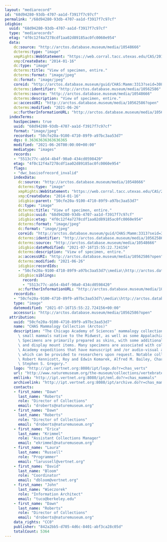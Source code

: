```yaml
---
layout: "mediarecord"
id: "68d94280-93db-4707-aa1d-f3917f7c97cf"
permalink: "/68d94280-93db-4707-aa1d-f3917f7c97cf"
idigbio:
  uuid: "68d94280-93db-4707-aa1d-f3917f7c97cf"
  type: "mediarecords"
  etag: "4f0c12f4a7278cdf1aa02d89185ac0fc0060e954"
  data:
    dc:source: "http://arctos.database.museum/media/10548666"
    dcterms:type: "image"
    xmpRights:WebStatement: "https://web.corral.tacc.utexas.edu/CAS/20161217-02/jpg/chas_mamm_3313.1.jpg"
    xmp:CreateDate: "2014-01-16"
    dc:type: "image"
    dcterms:title: "View of specimen, entire."
    dcterms:format: "image/jpeg"
    dc:format: "image/jpeg"
    coreid: "http://arctos.database.museum/guid/CHAS:Mamm:3313?seid=3088329"
    dcterms:identifier: "http://arctos.database.museum/media/10562586"
    dcterms:source: "http://arctos.database.museum/media/10548666"
    dcterms:description: "View of specimen, entire."
    ac:accessURI: "http://arctos.database.museum/media/10562586?open"
    dcterms:modified: "2021-06-26"
    ac:furtherInformationURL: "http://arctos.database.museum/media/10562586"
  indexTerms:
    hasSpecimen: true
    uuid: "68d94280-93db-4707-aa1d-f3917f7c97cf"
    format: "image/jpeg"
    recordset: "50cfe20a-9100-4710-89f9-a97bc3aa53d7"
    dqs: 0.36363636363636365
    modified: "2021-06-26T00:00:00+00:00"
    mediatype: "images"
    records:
    - "5513c77c-ab54-4b4f-90a0-434cd0598420"
    etag: "4f0c12f4a7278cdf1aa02d89185ac0fc0060e954"
    flags:
    - "dwc_basisofrecord_invalid"
    indexData:
      dc:source: "http://arctos.database.museum/media/10548666"
      dcterms:type: "image"
      xmpRights:WebStatement: "https://web.corral.tacc.utexas.edu/CAS/20161217-02/jpg/chas_mamm_3313.1.jpg"
      xmp:CreateDate: "2014-01-16"
      idigbio:parent: "50cfe20a-9100-4710-89f9-a97bc3aa53d7"
      dc:type: "image"
      dcterms:title: "View of specimen, entire."
      idigbio:uuid: "68d94280-93db-4707-aa1d-f3917f7c97cf"
      idigbio:etag: "4f0c12f4a7278cdf1aa02d89185ac0fc0060e954"
      dcterms:format: "image/jpeg"
      dc:format: "image/jpeg"
      coreid: "http://arctos.database.museum/guid/CHAS:Mamm:3313?seid=3088329"
      dcterms:identifier: "http://arctos.database.museum/media/10562586"
      dcterms:source: "http://arctos.database.museum/media/10548666"
      idigbio:dateModified: "2021-07-16T15:55:22.724156"
      dcterms:description: "View of specimen, entire."
      ac:accessURI: "http://arctos.database.museum/media/10562586?open"
      dcterms:modified: "2021-06-26"
      idigbio:recordIds:
      - "50cfe20a-9100-4710-89f9-a97bc3aa53d7\\media\\http://arctos.database.museum/media/10562586"
      idigbio:siblings:
        record:
        - "5513c77c-ab54-4b4f-90a0-434cd0598420"
      ac:furtherInformationURL: "http://arctos.database.museum/media/10562586"
    recordids:
    - "50cfe20a-9100-4710-89f9-a97bc3aa53d7\\media\\http://arctos.database.museum/media/10562586"
    type: "image"
    datemodified: "2021-07-16T15:55:22.724156+00:00"
    accessuri: "http://arctos.database.museum/media/10562586?open"
  attribution:
    uuid: "50cfe20a-9100-4710-89f9-a97bc3aa53d7"
    name: "CHAS Mammalogy Collection (Arctos)"
    description: "The Chicago Academy of Sciences’ mammalogy collection contains mostly\
      \ small mammals native to the Midwest, as well as some Appalachian species.\
      \ Specimens are primarily prepared as skins, with some additional osteological\
      \ and display mount items. Many specimens are associated with collectors or\
      \ Academy expeditions that have manuscript and /or audio-visual archival material,\
      \ which can be provided to researchers upon request. Notable collectors include\
      \ Robert Kennicott, Roy and Edwin Komarek, Alfred M. Bailey, Charles D. Brower,\
      \ Stephen S. Gregory."
    logo: "http://ipt.vertnet.org:8080/ipt/logo.do?r=chas_verts"
    url: "http://www.naturemuseum.org/the-museum/collections/vertebrates"
    emllink: "http://ipt.vertnet.org:8080/ipt/eml.do?r=chas_mammals"
    archivelink: "http://ipt.vertnet.org:8080/ipt/archive.do?r=chas_mammals"
    contacts:
    - first_name: "Dawn"
      last_name: "Roberts"
      role: "Director of Collections"
      email: "droberts@naturemuseum.org"
    - first_name: "Dawn"
      last_name: "Roberts"
      role: "Director of Collections"
      email: "droberts@naturemuseum.org"
    - first_name: "Erica"
      last_name: "Krimmel"
      role: "Assistant Collections Manager"
      email: "ekrimmel@naturemuseum.org"
    - first_name: "Laura"
      last_name: "Russell"
      role: "Programmer"
      email: "larussell@vertnet.org"
    - first_name: "David"
      last_name: "Bloom"
      role: "Coordinator"
      email: "dbloom@vertnet.org"
    - first_name: "John"
      last_name: "Wieczorek"
      role: "Information Architect"
      email: "tuco@berkeley.edu"
    - first_name: "Dawn"
      last_name: "Roberts"
      role: "Director of Collections"
      email: "droberts@naturemuseum.org"
    data_rights: "CC0"
    publisher: "842a2bb5-d705-4d6c-8401-abf3ca28c05d"
    totalCount: 5364
---
```

